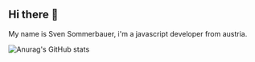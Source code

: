 ## Hi there 👋

My name is Sven Sommerbauer, i'm a javascript developer from austria. 

![Anurag's GitHub stats](https://github-readme-stats.vercel.app/api?username=m00nbyte&count_private=true&show_icons=true&theme=github_dark)
